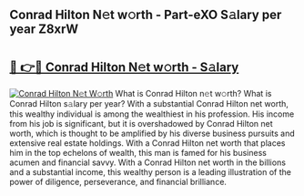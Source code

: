 ## Conrad Hilton N𝚎t w𝚘rth - Part-eXO S𝚊lary per year Z8xrW

# <h2><a href="http://gc4g0i3.nevu.top/?p=Conrad+Hilton">🔗 👉🔴 Conrad Hilton N𝚎t w𝚘rth - S𝚊lary</a></h2>

[![Conrad Hilton N𝚎t W𝚘rth](https://i.imgur.com/Oavwk0R.jpeg)](http://gc4g0i3.nevu.top/?p=Conrad+Hilton)
What is Conrad Hilton n𝚎t w𝚘rth? What is Conrad Hilton s𝚊lary per year?
With a substantial Conrad Hilton net worth, this wealthy individual is among the wealthiest in his profession. His income from his job is significant, but it is overshadowed by Conrad Hilton net worth, which is thought to be amplified by his diverse business pursuits and extensive real estate holdings. With a Conrad Hilton net worth that places him in the top echelons of wealth, this man is famed for his business acumen and financial savvy. With a Conrad Hilton net worth in the billions and a substantial income, this wealthy person is a leading illustration of the power of diligence, perseverance, and financial brilliance.
